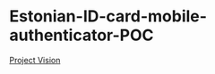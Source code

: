 # Estonian-ID-card-mobile-authenticator-POC
[Project Vision](https://github.com/TanelOrumaa/Estonian-ID-card-mobile-authenticator-POC/wiki/Project-Vision)
